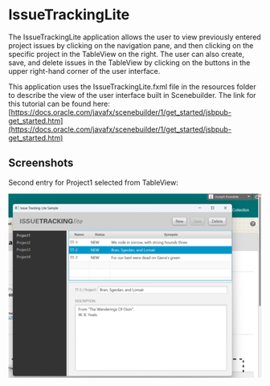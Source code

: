 # IssueTrackingLite

The IssueTrackingLite application allows the user to view previously entered project issues by clicking on the navigation pane, and then clicking on the specific project in the TableView on the right. The user can also create, save, and  delete issues in the TableView by clicking on the buttons in the upper right-hand corner of the user interface.

This application uses the IssueTrackingLite.fxml file in the resources folder to describe the view of the user interface built in Scenebuilder.
The link for this tutorial can be found here:  [https://docs.oracle.com/javafx/scenebuilder/1/get_started/jsbpub-get_started.htm](https://docs.oracle.com/javafx/scenebuilder/1/get_started/jsbpub-get_started.htm)

## Screenshots

Second entry for Project1 selected from TableView:

![Image](ITL1.png)
